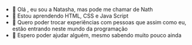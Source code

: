 - 👋 Olá , eu sou a Natasha, mas pode me chamar de Nath
- 👀 Estou aprendendo HTML, CSS e Java Script
- 🌱 Quero poder trocar experiências com pessoas que assim como eu, estão entrando neste mundo da programação 
- 💞️ Espero poder ajudar alguém, mesmo sabendo muito pouco ainda


<!---
NathFronja1910/NathFronja1910 is a ✨ special ✨ repository because its `README.md` (this file) appears on your GitHub profile.
You can click the Preview link to take a look at your changes.
--->
